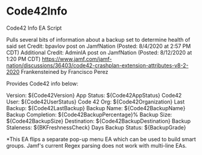 # Code42Info
Code42 Info EA Script

Pulls several bits of information about a backup set to determine health of said set
Credit: bpavlov post on JamfNation (Posted: 8/4/2020 at 2:57 PM CDT)
Additional Credit: AdminIA post on JamfNation (Posted: 8/12/2020 at 1:20 PM CDT)
https://www.jamf.com/jamf-nation/discussions/36403/code42-crashplan-extension-attributes-v8-2-2020
Frankensteined by Francisco Perez

Provides Code42 info below:

Version:           ${Code42Version}
App Status:        ${Code42AppStatus}
Code42 User:       ${Code42UserStatus}
Code 42 Org:       ${Code42Organization}
Last Backup:       ${Code42LastBackup}
Backup Name:       ${Code42BackupName}
Backup Completion: ${Code42BackupPercentage}%
Backup Size:       ${Code42BackupSize}
Destination:       ${Code42BackupDestination}
Backup Staleness:  ${BKFreshnessCheck} Days
Backup Status:     ${BackupGrade}

*This EA flips a separate pop-up menu EA which can be used to build smart groups. Jamf's current Regex parsing does not work with multi-line EAs.
